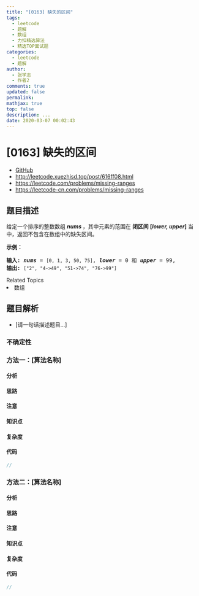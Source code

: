 ```yaml
---
title: "[0163] 缺失的区间"
tags:
  - leetcode
  - 题解
  - 数组
  - 力扣精选算法
  - 精选TOP面试题
categories:
  - leetcode
  - 题解
author:
  - 张学志
  - 作者2
comments: true
updated: false
permalink:
mathjax: true
top: false
description: ...
date: 2020-03-07 00:02:43
---
```



# [0163] 缺失的区间
* [GitHub](https://github.com/algoboy101/LeetCodeCrowdsource/tree/master/_posts/QA/%5B0163%5D%20%E7%BC%BA%E5%A4%B1%E7%9A%84%E5%8C%BA%E9%97%B4.md)
* http://leetcode.xuezhisd.top/post/616ff08.html
* https://leetcode.com/problems/missing-ranges
* https://leetcode-cn.com/problems/missing-ranges


## 题目描述

<p>给定一个排序的整数数组 <em><strong>nums&nbsp;</strong></em>，其中元素的范围在&nbsp;<strong>闭区间</strong>&nbsp;<strong>[<em>lower, upper</em>]</strong>&nbsp;当中，返回不包含在数组中的缺失区间。</p>

<p><strong>示例：</strong></p>

<pre><strong>输入: </strong><strong><em>nums</em></strong> = <code>[0, 1, 3, 50, 75]</code>, <strong><em>lower</em></strong> = 0 和 <strong><em>upper</em></strong> = 99,
<strong>输出: </strong><code>[&quot;2&quot;, &quot;4-&gt;49&quot;, &quot;51-&gt;74&quot;, &quot;76-&gt;99&quot;]</code>
</pre>
<div><div>Related Topics</div><div><li>数组</li></div></div>


## 题目解析
* [请一句话描述题目...]

### 不确定性


### 方法一：[算法名称]

#### 分析

#### 思路

#### 注意

#### 知识点

#### 复杂度

#### 代码

```cpp
//
```


### 方法二：[算法名称]

#### 分析

#### 思路

#### 注意

#### 知识点

#### 复杂度

#### 代码

```cpp
//
```


